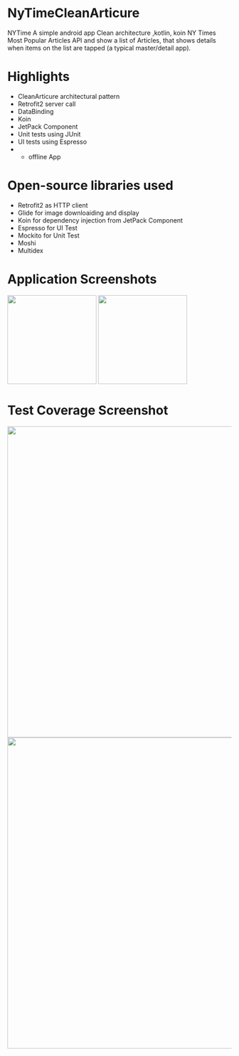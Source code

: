 # NyTimeCleanArticure


NYTime
A simple android app Clean architecture ,kotlin, koin NY Times Most Popular Articles API and show a list of Articles, that shows details when items on the list are tapped (a typical master/detail app).


# Highlights
- CleanArticure architectural pattern
- Retrofit2 server call
- DataBinding
- Koin
- JetPack Component
- Unit tests using JUnit
- UI tests using Espresso
- - offline App


# Open-source libraries used
- Retrofit2 as HTTP client
- Glide for image downloaiding and display
- Koin for dependency injection from JetPack Component
- Espresso   for UI Test
- Mockito  for Unit Test 
- Moshi
- Multidex

# Application Screenshots
<img src="https://user-images.githubusercontent.com/8200348/155355265-fd52195c-7217-4164-8ec4-7d35cfd38679.jpg"  width="200">

<img src="https://user-images.githubusercontent.com/8200348/155355294-96eea1c8-d0d9-40be-b6b9-582142b0d685.jpg" width="200">


# Test Coverage Screenshot

<img width="700" src="https://user-images.githubusercontent.com/8200348/155325902-dc0b5607-d4bc-439a-a6f1-6893ad66e5af.png">


<img width="700" src="https://user-images.githubusercontent.com/8200348/153765310-5e8ed6e2-43e6-4527-8c72-eb7d92c2cefc.png">







